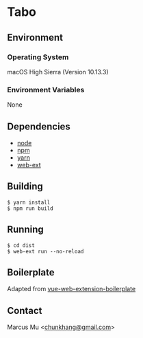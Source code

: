 # Tabo

## Environment

### Operating System
macOS High Sierra (Version 10.13.3)

### Environment Variables
None

## Dependencies
- [node](https://nodejs.org/en/)
- [npm](https://www.npmjs.com/)
- [yarn](https://yarnpkg.com/en/)
- [web-ext](https://www.npmjs.com/package/web-ext)

## Building

```
$ yarn install
$ npm run build
```

## Running

```
$ cd dist
$ web-ext run --no-reload
```

## Boilerplate
Adapted from [vue-web-extension-boilerplate](https://github.com/Kocal/vue-web-extension)

## Contact
Marcus Mu \<chunkhang@gmail.com\>
